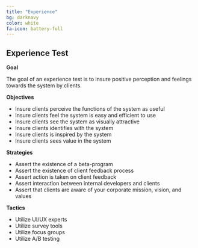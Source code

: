 ```yaml
---
title: "Experience"
bg: darknavy
color: white
fa-icon: battery-full
---
```


## Experience Test

**Goal**

The goal of an experience test is to insure positive perception and feelings towards the system by clients.

**Objectives**

* Insure clients perceive the functions of the system as useful
* Insure clients feel the system is easy and efficient to use
* Insure clients see the system as visually attractive
* Insure clients identifies with the system
* Insure clients is inspired by the system
* Insure clients sees value in the system

**Strategies**

* Assert the existence of a beta-program
* Assert the existence of client feedback process
* Assert action is taken on client feedback
* Assert interaction between internal developers and clients
* Assert that clients are aware of your corporate mission, vision, and values

**Tactics**

* Utilize UI/UX experts
* Utilize survey tools
* Utilize focus groups
* Utilize A/B testing
